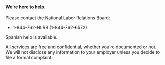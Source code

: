 ---
---

#### We’re here to help.

Please contact the National Labor Relations Board:

- 1-844-762-NLRB (1-844-762-6572)

Spanish help is available.

All services are free and confidential, whether you’re documented or not. We will not disclose any information to your employer unless you decide to file a formal complaint.
